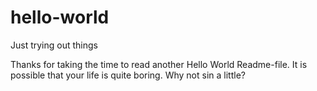 # hello-world
Just trying out things

Thanks for taking the time to read another Hello World Readme-file. It is possible that your life is quite boring. Why not sin a little?
